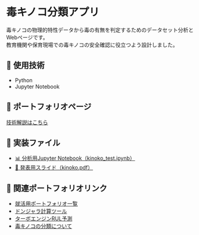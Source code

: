 # 毒キノコ分類アプリ

毒キノコの物理的特性データから毒の有無を判定するためのデータセット分析とWebページです。  
教育機関や保育現場での毒キノコの安全確認に役立つよう設計しました。

## 🔧 使用技術
- Python
- Jupyter Notebook

## 📄 ポートフォリオページ
[技術解説はこちら](https://s-nakamura333.github.io/kinoko/)

## 📁 実装ファイル
<ul>
  <li><a href="doc/kinoko_test.ipynb" target="_blank">📊 分析用Jupyter Notebook（kinoko_test.ipynb）</a></li>
  <li><a href="doc/kinoko.pdf" target="_blank">📝 発表用スライド（kinoko.pdf）</a></li>
</ul>

<h2>📎 関連ポートフォリオリンク</h2>
<ul>
  <li><a href="https://github.com/s-nakamura333/sn-portfolio-site" target="_blank">就活用ポートフォリオ一覧</a></li>
  <li><a href="https://github.com/s-nakamura333/donjara" target="_blank">ドンジャラ計算ツール</a></li>
  <li><a href="https://github.com/s-nakamura333/RUL-prediction" target="_blank">ターボエンジンRUL予測</a></li>
  <li><a href="https://github.com/s-nakamura333/kinoko" target="_blank">毒キノコの分類について</a></li>
</ul>
